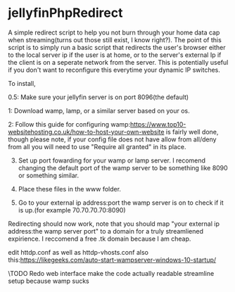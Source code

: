 # jellyfinPhpRedirect
 A simple redirect script to help you not burn through your home data cap when streaming(turns out those still exist, I know right?).
 The point of this script is to simply run a basic script that redirects the user's browser either to the local server ip if the user is at home, or to the server's external Ip if the client is on a seperate network from the server.
 This is potentially useful if you don't want to reconfigure this everytime your dynamic IP switches.
 
 
 
 
 
 To install,

0.5: Make sure your jellyfin server is on port 8096(the default)

1: Download wamp, lamp, or a similar server based on your os.

2: Follow this guide for configuring wamp:https://www.top10-websitehosting.co.uk/how-to-host-your-own-website is fairly well done, though please note, if your config file does not have allow from all/deny from all you will need to use "Require all granted" in its place.

3. Set up port fowarding for your wamp or lamp server. I recomend changing the default port of the wamp server to be something like 8090 or something similar.

4. Place these files in the www folder.

5. Go to your external ip address:port the wamp server is on to check if it is up.(for example 70.70.70.70:8090)


Redirecting should now work, note that you should map "your external ip address:the wamp server port" to a domain for a truly streamliened expirience. I reccomend a free .tk domain because I am cheap.


edit httdp.conf as well as httdp-vhosts.conf
also this:https://likegeeks.com/auto-start-wampserver-windows-10-startup/

\\TODO
Redo web interface
make the code actually readable
streamline setup because wamp sucks
